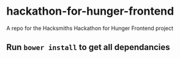 # hackathon-for-hunger-frontend
A repo for the Hacksmiths Hackathon for Hunger Frontend project


## Run `bower install` to get all dependancies